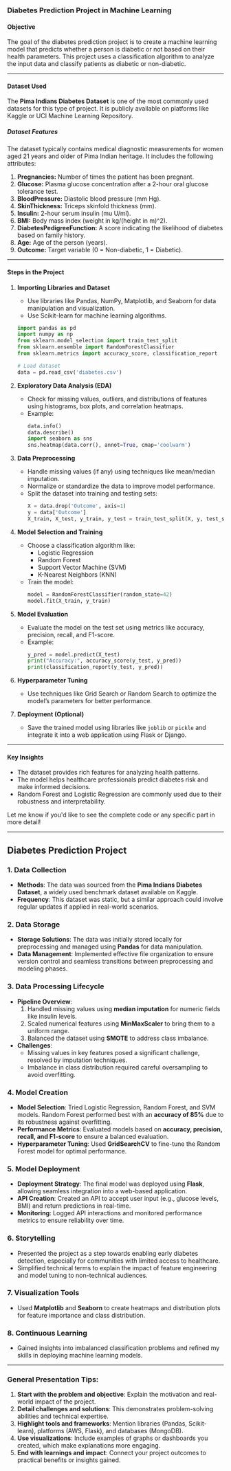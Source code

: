 ### **Diabetes Prediction Project in Machine Learning**

#### **Objective**
The goal of the diabetes prediction project is to create a machine learning model that predicts whether a person is diabetic or not based on their health parameters. This project uses a classification algorithm to analyze the input data and classify patients as diabetic or non-diabetic.

---

#### **Dataset Used**
The **Pima Indians Diabetes Dataset** is one of the most commonly used datasets for this type of project. It is publicly available on platforms like Kaggle or UCI Machine Learning Repository.

##### **Dataset Features**
The dataset typically contains medical diagnostic measurements for women aged 21 years and older of Pima Indian heritage. It includes the following attributes:
1. **Pregnancies:** Number of times the patient has been pregnant.
2. **Glucose:** Plasma glucose concentration after a 2-hour oral glucose tolerance test.
3. **BloodPressure:** Diastolic blood pressure (mm Hg).
4. **SkinThickness:** Triceps skinfold thickness (mm).
5. **Insulin:** 2-hour serum insulin (mu U/ml).
6. **BMI:** Body mass index (weight in kg/(height in m)^2).
7. **DiabetesPedigreeFunction:** A score indicating the likelihood of diabetes based on family history.
8. **Age:** Age of the person (years).
9. **Outcome:** Target variable (0 = Non-diabetic, 1 = Diabetic).

---

#### **Steps in the Project**

1. **Importing Libraries and Dataset**
   - Use libraries like Pandas, NumPy, Matplotlib, and Seaborn for data manipulation and visualization.
   - Use Scikit-learn for machine learning algorithms.

   ```python
   import pandas as pd
   import numpy as np
   from sklearn.model_selection import train_test_split
   from sklearn.ensemble import RandomForestClassifier
   from sklearn.metrics import accuracy_score, classification_report

   # Load dataset
   data = pd.read_csv('diabetes.csv')
   ```

2. **Exploratory Data Analysis (EDA)**
   - Check for missing values, outliers, and distributions of features using histograms, box plots, and correlation heatmaps.
   - Example:  
     ```python
     data.info()  
     data.describe()  
     import seaborn as sns
     sns.heatmap(data.corr(), annot=True, cmap='coolwarm')
     ```

3. **Data Preprocessing**
   - Handle missing values (if any) using techniques like mean/median imputation.
   - Normalize or standardize the data to improve model performance.
   - Split the dataset into training and testing sets:
     ```python
     X = data.drop('Outcome', axis=1)
     y = data['Outcome']
     X_train, X_test, y_train, y_test = train_test_split(X, y, test_size=0.2, random_state=42)
     ```

4. **Model Selection and Training**
   - Choose a classification algorithm like:
     - Logistic Regression
     - Random Forest
     - Support Vector Machine (SVM)
     - K-Nearest Neighbors (KNN)
   - Train the model:
     ```python
     model = RandomForestClassifier(random_state=42)
     model.fit(X_train, y_train)
     ```

5. **Model Evaluation**
   - Evaluate the model on the test set using metrics like accuracy, precision, recall, and F1-score.
   - Example:
     ```python
     y_pred = model.predict(X_test)
     print("Accuracy:", accuracy_score(y_test, y_pred))
     print(classification_report(y_test, y_pred))
     ```

6. **Hyperparameter Tuning**
   - Use techniques like Grid Search or Random Search to optimize the model’s parameters for better performance.

7. **Deployment (Optional)**
   - Save the trained model using libraries like `joblib` or `pickle` and integrate it into a web application using Flask or Django.

---

#### **Key Insights**
- The dataset provides rich features for analyzing health patterns.
- The model helps healthcare professionals predict diabetes risk and make informed decisions.
- Random Forest and Logistic Regression are commonly used due to their robustness and interpretability.

Let me know if you'd like to see the complete code or any specific part in more detail!



---

## **Diabetes Prediction Project**

### 1. **Data Collection**  
- **Methods**: The data was sourced from the **Pima Indians Diabetes Dataset**, a widely used benchmark dataset available on Kaggle.  
- **Frequency**: This dataset was static, but a similar approach could involve regular updates if applied in real-world scenarios.  

### 2. **Data Storage**  
- **Storage Solutions**: The data was initially stored locally for preprocessing and managed using **Pandas** for data manipulation.  
- **Data Management**: Implemented effective file organization to ensure version control and seamless transitions between preprocessing and modeling phases.

### 3. **Data Processing Lifecycle**  
- **Pipeline Overview**:  
  1. Handled missing values using **median imputation** for numeric fields like insulin levels.  
  2. Scaled numerical features using **MinMaxScaler** to bring them to a uniform range.  
  3. Balanced the dataset using **SMOTE** to address class imbalance.  
- **Challenges**:  
  - Missing values in key features posed a significant challenge, resolved by imputation techniques.  
  - Imbalance in class distribution required careful oversampling to avoid overfitting.  

### 4. **Model Creation**  
- **Model Selection**: Tried Logistic Regression, Random Forest, and SVM models. Random Forest performed best with an **accuracy of 85%** due to its robustness against overfitting.  
- **Performance Metrics**: Evaluated models based on **accuracy, precision, recall, and F1-score** to ensure a balanced evaluation.  
- **Hyperparameter Tuning**: Used **GridSearchCV** to fine-tune the Random Forest model for optimal performance.

### 5. **Model Deployment**  
- **Deployment Strategy**: The final model was deployed using **Flask**, allowing seamless integration into a web-based application.  
- **API Creation**: Created an API to accept user input (e.g., glucose levels, BMI) and return predictions in real-time.  
- **Monitoring**: Logged API interactions and monitored performance metrics to ensure reliability over time.  

### 6. **Storytelling**  
- Presented the project as a step towards enabling early diabetes detection, especially for communities with limited access to healthcare.  
- Simplified technical terms to explain the impact of feature engineering and model tuning to non-technical audiences.  

### 7. **Visualization Tools**  
- Used **Matplotlib** and **Seaborn** to create heatmaps and distribution plots for feature importance and class distribution.  

### 8. **Continuous Learning**  
- Gained insights into imbalanced classification problems and refined my skills in deploying machine learning models.  



---

### General Presentation Tips:
1. **Start with the problem and objective**: Explain the motivation and real-world impact of the project.  
2. **Detail challenges and solutions**: This demonstrates problem-solving abilities and technical expertise.  
3. **Highlight tools and frameworks**: Mention libraries (Pandas, Scikit-learn), platforms (AWS, Flask), and databases (MongoDB).  
4. **Use visualizations**: Include examples of graphs or dashboards you created, which make explanations more engaging.  
5. **End with learnings and impact**: Connect your project outcomes to practical benefits or insights gained.  
